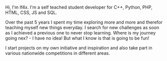 Hi,
I'm If4x. I'm a self teached student developer for C++, Python, PHP, HTML, CSS, JS and SQL.

Over the past 5 years I spent my time exploring more and more and therefor teaching myself new things everyday. I search for new challenges as soon as I achieved a previous one to never stop learning. Where is my journey going nex? - I have no idea! But what I know is that is going to be fun!

I start projects on my own initiative and inspiration and also take part in various nationwide competitions in different areas.

<!---
If4x/If4x is a ✨ special ✨ repository because its `README.md` (this file) appears on your GitHub profile.
You can click the Preview link to take a look at your changes.
--->
